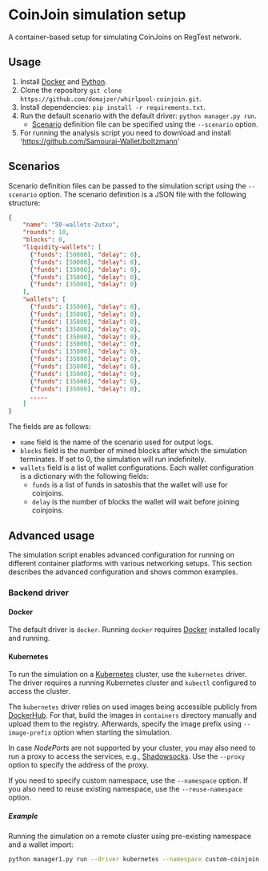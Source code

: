 # CoinJoin simulation setup

A container-based setup for simulating CoinJoins on RegTest network.

## Usage

1. Install [Docker](https://docker.com/) and [Python](http://python.org/).
2. Clone the repository `git clone https://github.com/domajzer/whirlpool-coinjoin.git`.
3. Install dependencies: `pip install -r requirements.txt`.
4. Run the default scenario with the default driver: `python manager.py run`.
   - [Scenario](#scenarios) definition file can be specified using the `--scenario` option.
5. For running the analysis script you need to download and install 'https://github.com/Samourai-Wallet/boltzmann'

## Scenarios

Scenario definition files can be passed to the simulation script using the `--scenario` option. The scenario definition is a JSON file with the following structure:

```json
{
    "name": "50-wallets-2utxo",
    "rounds": 10,
    "blocks": 0,
    "liquidity-wallets": [
      {"funds": [50000], "delay": 0},
      {"funds": [50000], "delay": 0},
      {"funds": [35000], "delay": 0},
      {"funds": [35000], "delay": 0},
      {"funds": [35000], "delay": 0}
    ],
    "wallets": [
      {"funds": [35000], "delay": 0},
      {"funds": [35000], "delay": 0},
      {"funds": [35000], "delay": 0},
      {"funds": [35000], "delay": 0},
      {"funds": [35000], "delay": 0},
      {"funds": [35000], "delay": 0},
      {"funds": [35000], "delay": 0},
      {"funds": [35000], "delay": 0},
      {"funds": [35000], "delay": 0},
      {"funds": [35000], "delay": 0},
      {"funds": [35000], "delay": 0},
      {"funds": [35000], "delay": 0},
      .....
    ]
}
```

The fields are as follows:
- `name` field is the name of the scenario used for output logs.
- `blocks` field is the number of mined blocks after which the simulation terminates. If set to 0, the simulation will run indefinitely.
- `wallets` field is a list of wallet configurations. Each wallet configuration is a dictionary with the following fields:
  - `funds` is a list of funds in satoshis that the wallet will use for coinjoins.
  - `delay` is the number of blocks the wallet will wait before joining coinjoins.

## Advanced usage

The simulation script enables advanced configuration for running on different container platforms with various networking setups. This section describes the advanced configuration and shows common examples.

### Backend driver


#### Docker

The default driver is `docker`. Running `docker` requires [Docker](https://www.docker.com/) installed locally and running.

#### Kubernetes

To run the simulation on a [Kubernetes](https://kubernetes.io/) cluster, use the `kubernetes` driver. The driver requires a running Kubernetes cluster and `kubectl` configured to access the cluster. 

The `kubernetes` driver relies on used images being accessible publicly from [DockerHub](https://hub.docker.com/). For that, build the images in `containers` directory manually and upload them to the registry. Afterwards, specify the image prefix using `--image-prefix` option when starting the simulation.

In case *NodePorts* are not supported by your cluster, you may also need to run a proxy to access the services, e.g., [Shadowsocks](https://shadowsocks.org/). Use the `--proxy` option to specify the address of the proxy.

If you need to specify custom namespace, use the `--namespace` option. If you also need to reuse existing namespace, use the `--reuse-namespace` option.

##### Example

Running the simulation on a remote cluster using pre-existing namespace and a wallet import:
```bash
python manager1.py run --driver kubernetes --namespace custom-coinjoin --wallet containers/bitcoin-testnet-node/wallets/wallet --reuse-namespace --image-prefix "domajzer99/" --scenario "scenario50.json"
```